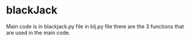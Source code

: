# blackJack
Main code is in blackjack.py file 
in blj.py file there are the 3 functions that are used in the main code.
